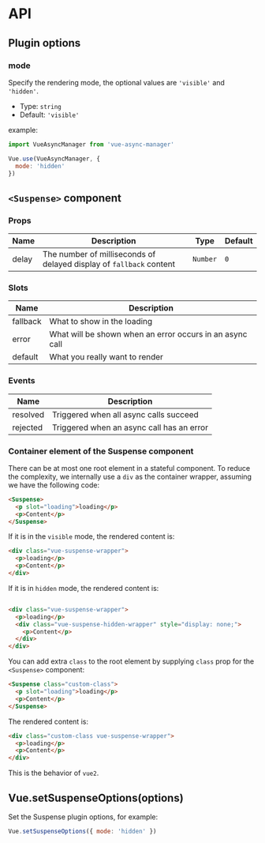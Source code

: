 # API

## Plugin options

### mode

Specify the rendering mode, the optional values are `'visible'` and `'hidden'`.

- Type: `string`
- Default: `'visible'`

example:

```js
import VueAsyncManager from 'vue-async-manager'

Vue.use(VueAsyncManager, {
  mode: 'hidden'
})
```

## `<Suspense>` component

### Props

| Name         | Description   | Type         | Default  |
| ------------ | ------------- | ------------ | ------------- |
| delay | The number of milliseconds of delayed display of `fallback` content | `Number` | `0` |

### Slots

| Name         | Description   |
| ------------ | ------------- |
| fallback | What to show in the loading |
| error | What will be shown when an error occurs in an async call |
| default | What you really want to render |

### Events

| Name         | Description   |
| ------------ | ------------- |
| resolved | Triggered when all async calls succeed |
| rejected | Triggered when an async call has an error |

### Container element of the Suspense component

There can be at most one root element in a stateful component. To reduce the complexity, we internally use a `div` as the container wrapper, assuming we have the following code:

```html
<Suspense>
  <p slot="loading">loading</p>
  <p>Content</p>
</Suspense>
```

If it is in the `visible` mode, the rendered content is:

```html
<div class="vue-suspense-wrapper">
  <p>loading</p>
  <p>Content</p>
</div>
```

If it is in `hidden` mode, the rendered content is:

```html

<div class="vue-suspense-wrapper">
  <p>loading</p>
  <div class="vue-suspense-hidden-wrapper" style="display: none;">
    <p>Content</p>
  </div>
</div>
```

You can add extra `class` to the root element by supplying `class` prop for the `<Suspense>` component:

```html
<Suspense class="custom-class">
  <p slot="loading">loading</p>
  <p>Content</p>
</Suspense>
```

The rendered content is:

```html {1}
<div class="custom-class vue-suspense-wrapper">
  <p>loading</p>
  <p>Content</p>
</div>
```

This is the behavior of `vue2`.

## Vue.setSuspenseOptions(options)

Set the Suspense plugin options, for example:

```js
Vue.setSuspenseOptions({ mode: 'hidden' })
```